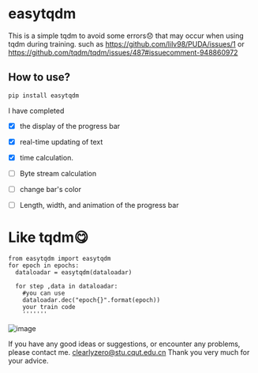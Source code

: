 # easytqdm
This is a simple tqdm to avoid some errors😞 that may occur when using tqdm during training.
such as https://github.com/lilv98/PUDA/issues/1
or https://github.com/tqdm/tqdm/issues/487#issuecomment-948860972


## How to use?
```bash
pip install easytqdm
```
I have completed 
- [x] the display of the progress bar
- [x] real-time updating of text
- [x]  time calculation.
- [ ]  Byte stream calculation
- [ ]  change bar's color
- [ ]  Length, width, and animation of the progress bar




# Like tqdm😋
```
from easytqdm import easytqdm
for epoch in epochs:
  dataloadar = easytqdm(dataloadar)

  for step ,data in dataloadar:
    #you can use
    dataloadar.dec("epoch{}".format(epoch))
    your train code
    '''''''
```
![image](https://github.com/clearlyzerolxd/easytqdm/assets/128237886/7e0ba01d-41c4-4b06-9eec-b268cde3925d)



 If you have any good ideas or suggestions, or encounter any problems, please contact me.
 <a href="mailto:>clearlyzero@stu.cqut.edu.cn" style="color: #ff0000;">clearlyzero@stu.cqut.edu.cn</a>
 Thank you very much for your advice.


